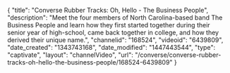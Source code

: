 {
    "title": "Converse Rubber Tracks: Oh, Hello - The Business People",
    "description": "Meet the four members of North Carolina-based band The Business People and learn how they first started together during their senior year of high-school, came back together in college, and how they derived their unique name.",
    "channelid": "168524",
    "videoid": "6439809",
    "date_created": "1343743168",
    "date_modified": "1447443544",
    "type": "captivate",
    "layout": "channelVideo",
    "url": "\/converse\/converse-rubber-tracks-oh-hello-the-business-people\/168524-6439809"
}